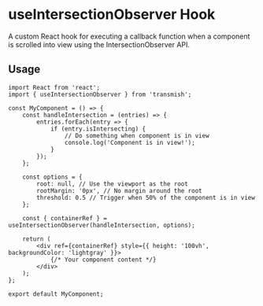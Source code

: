 # useIntersectionObserver Hook

A custom React hook for executing a callback function when a component is scrolled into view using the IntersectionObserver API.

## Usage

```tsx
import React from 'react';
import { useIntersectionObserver } from 'transmish';

const MyComponent = () => {
    const handleIntersection = (entries) => {
        entries.forEach(entry => {
            if (entry.isIntersecting) {
                // Do something when component is in view
                console.log('Component is in view!');
            }
        });
    };

    const options = {
        root: null, // Use the viewport as the root
        rootMargin: '0px', // No margin around the root
        threshold: 0.5 // Trigger when 50% of the component is in view
    };

    const { containerRef } = useIntersectionObserver(handleIntersection, options);

    return (
        <div ref={containerRef} style={{ height: '100vh', backgroundColor: 'lightgray' }}>
            {/* Your component content */}
        </div>
    );
};

export default MyComponent;
```